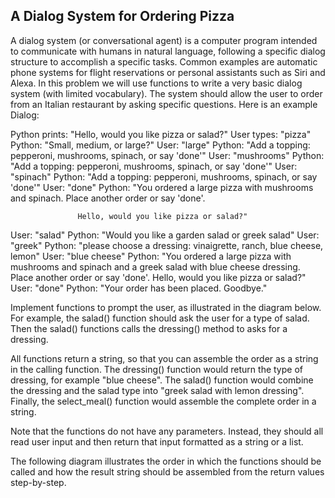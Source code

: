 ## A Dialog System for Ordering Pizza

A dialog system (or conversational agent) is a computer program intended to communicate with humans in natural language, following a specific dialog structure to accomplish a specific tasks. Common examples are automatic phone systems for flight reservations or personal assistants such as Siri and Alexa. In this problem we will use functions to write a very basic dialog system (with limited vocabulary). The system should allow the user to order from an Italian restaurant by asking specific questions. Here is an example Dialog: 

Python prints: "Hello, would you like pizza or salad?"
User types: "pizza"
Python: "Small, medium, or large?"
User: "large"
Python: "Add a topping: pepperoni, mushrooms, spinach, or say 'done'"
User: "mushrooms"
Python: "Add a topping: pepperoni, mushrooms, spinach, or say 'done'"
User: "spinach"
Python: "Add a topping: pepperoni, mushrooms, spinach, or say 'done'"
User: "done"
Python: "You ordered a large pizza with mushrooms and spinach. Place another order or say 'done'.

                   Hello, would you like pizza or salad?"
User: "salad"
Python: "Would you like a garden salad or greek salad"
User: "greek"
Python: "please choose a dressing: vinaigrette, ranch, blue cheese, lemon"
User: "blue cheese"
Python: "You ordered a large pizza with mushrooms and spinach and a greek salad with blue cheese dressing. Place another order or say  'done'. 
               Hello, would you like pizza or salad?"
User: "done"
Python: "Your order has been placed. Goodbye."

Implement functions to prompt the user, as illustrated in the diagram below. For example, the salad() function should ask the user for a type of salad. Then the salad() functions calls the dressing() method to asks for a dressing.

All functions return a string, so that you can assemble the order as a string in the calling function. The dressing() function would return the type of dressing, for example "blue cheese". The salad() function would combine the dressing and the salad type into "greek salad with lemon dressing". Finally, the select_meal() function would assemble the complete order in a string.

Note that the functions do not have any parameters. Instead, they should all read user input and then return that input formatted as a string or a list.

The following diagram illustrates the order in which the functions should be called and how the result string should be assembled from the return values step-by-step.
